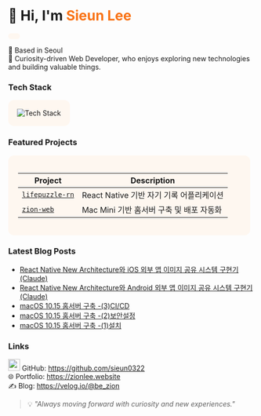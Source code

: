 <div>

<br/>

# 👋 Hi, I'm <span style="color:#f97316;"><b>Sieun Lee</b></span>  

<span style="display:inline-block; background:#fef7f0; color:#f97316; padding:6px 12px; border-radius:12px; font-weight:600; font-size:14px;">

</span>

📍 Based in Seoul  
🚀 Curiosity-driven Web Developer, who enjoys exploring new technologies and building valuable things.



### Tech Stack
<div style="background:#fef7f0; padding:18px; border-radius:12px; display:inline-block;">
  <img src="https://skillicons.dev/icons?i=java,spring,,react,ts,js,,docker,git" alt="Tech Stack" />
</div>



### Featured Projects

<div style="text-align:left; display:inline-block; background:#fef7f0; padding:20px; border-radius:12px; width:90%; max-width:600px;">

| Project | Description |
|---------|------------|
| [`lifepuzzle-rn`](https://github.com/itmca/lifepuzzle-rn) | React Native 기반 자기 기록 어플리케이션 |
| [`zion-web`](https://github.com/sieun0322/zion-web) | Mac Mini 기반 홈서버 구축 및 배포 자동화 |



</div>


<!--
### GitHub Stats
<div style="background:#fef7f0; padding:20px; border-radius:12px; display:inline-block;">
  <img src="https://github-readme-stats.vercel.app/api?username=sieun0322&show_icons=true&hide_title=true&title_color=f97316&icon_color=f97316&text_color=000&bg_color=fef7f0&hide_border=true" />
</div>
-->


### Latest Blog Posts  
<!-- LATEST_BLOG_POSTS:START -->
- [React Native New Architecture와 iOS 외부 앱 이미지 공유 시스템 구현기&lpar;Claude&rpar;](https://velog.io/@be_zion/React-Native-New-Architecture%EC%99%80-iOS-%EC%99%B8%EB%B6%80-%EC%95%B1-%EC%9D%B4%EB%AF%B8%EC%A7%80-%EA%B3%B5%EC%9C%A0-%EC%8B%9C%EC%8A%A4%ED%85%9C-%EA%B5%AC%ED%98%84%EA%B8%B0Claude)
- [React Native New Architecture와 Android 외부 앱 이미지 공유 시스템 구현기&lpar;Claude&rpar;](https://velog.io/@be_zion/React-Native-New-Architecture%EC%99%80-%EC%99%B8%EB%B6%80-%EC%95%B1-%EC%9D%B4%EB%AF%B8%EC%A7%80-%EA%B3%B5%EC%9C%A0-%EC%8B%9C%EC%8A%A4%ED%85%9C-%EA%B5%AC%ED%98%84%EA%B8%B0Claude)
- [macOS 10.15 홈서버 구축 -&lpar;3&rpar;CI/CD](https://velog.io/@be_zion/macOS-10.15-%ED%99%88%EC%84%9C%EB%B2%84-%EA%B5%AC%EC%B6%95-4CICD)
- [macOS 10.15 홈서버 구축 -&lpar;2&rpar;보안설정](https://velog.io/@be_zion/macOS-10.15-%ED%99%88%EC%84%9C%EB%B2%84-%EA%B5%AC%EC%B6%95-2%EB%B3%B4%EC%95%88%EC%84%A4%EC%A0%95)
- [macOS 10.15 홈서버 구축 -&lpar;1&rpar;설치](https://velog.io/@be_zion/%EB%A7%A5%EB%AF%B8%EB%8B%882012-%EC%84%A4%EC%B9%98)
<!-- LATEST_BLOG_POSTS:END -->

### Links  
<img src="https://skillicons.dev/icons?i=github" width="24" /> GitHub: https://github.com/sieun0322  
🌐 Portfolio: https://zionlee.website  
✍️ Blog: https://velog.io/@be_zion  



> 💡 *"Always moving forward with curiosity and new experiences."*  

</div>


